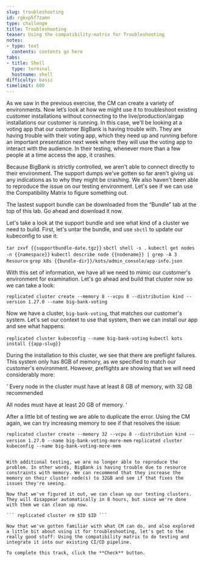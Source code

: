 ```yaml
---
slug: troubleshooting
id: rgkxp5f7zamn
type: challenge
title: Troubleshooting
teaser: Using the compatibility-matrix for Troubleshooting
notes:
- type: text
  contents: contents go here
tabs:
- title: Shell
  type: terminal
  hostname: shell
difficulty: basic
timelimit: 600
---
```


As we saw in the previous exercise, the CM can create a variety of environments. Now let’s look at how we might use it to troubleshoot existing customer installations without connecting to the live/production/airgap installations our customer is running. In this case, we'll be looking at a voting app that our customer BigBank is having trouble with. They are having trouble with their voting app, which they need up and running before an important presentation next week where they will use the voting app to interact with the audience. In their testing, whenever more than a few people at a time access the app, it crashes.

Because BigBank is strictly controlled, we aren't able to connect directly to their environment. The support dumps we've gotten so far aren't giving us any indications as to why they might be crashing. We also haven't been able to reproduce the issue on our testing environment. Let's see if we can use the Compatibility Matrix to figure something out.

The lastest support bundle can be downloaded from the “Bundle” tab at the top of this lab. Go ahead and download it now.

Let's take a look at the support bundle and see what kind of a cluster we need to build. First, let's untar the bundle, and use `sbctl` to update our kubeconfig to use it:

``` tar zxvf {{supportbundle-date.tgz}} ```
``` sbctl shell -s . ```
``` kubectl get nodes -n {{namespace}} ```
``` kubectl describe node {{nodename}} | grep -A 3 Resource ```
``` grep k8s {{bundle-dir}}/kots/admin_console/app-info.json ```

With this set of information, we have all we need to mimic our customer's environment for examination. Let's go ahead and build that cluster now so we can take a look:

``` replicated cluster create --memory 8 --vcpu 8 --distribution kind --version 1.27.0 --name big-bank-voting ```

Now we have a cluster, `big-bank-voting`, that matches our customer's system. Let's set our context to use that system, then we can install our app and see what happens:

``` replicated cluster kubeconfig --name big-bank-voting ```
``` kubectl kots install {{app-slug}} ```

During the installation to this cluster, we see that there are preflight failures. This system only has 8GB of memory, as we specified to match our customer's environment. However, preflights are showing that we will need considerably more:

'
Every node in the cluster must have at least 8 GB of memory, with 32 GB recommended

All nodes must have at least 20 GB of memory.
'

After a little bit of testing we are able to duplicate the error. Using the CM again, we can try increasing memory to see if that resolves the issue:

``` replicated cluster create --memory 32 --vcpu 8 --distribution kind --version 1.27.0 --name big-bank-voting-more-mem ```
``` replicated cluster kubeconfig --name big-bank-voting-more-mem ```
``` kube kods install {{app-slug}}}

With additional testing, we are no longer able to reproduce the problem. In other words, BigBank is having trouble due to resource constraints with memory. We can recommend that they increase the memory on their cluster node(s) to 32GB and see if that fixes the issues they're seeing.

Now that we've figured it out, we can clean up our testing clusters. They will disappear automatically in 8 hours, but since we're done with them we can clean up now.

``` replicated cluster rm $ID $ID ```

Now that we've gotten familiar with what CM can do, and also explored a little bit about using it for troubleshooting, let's get to the really good stuff: Using the compatibility matrix to do testing and integrate it into our existing CI/CD pipeline.

To complete this track, click the **Check** button.
